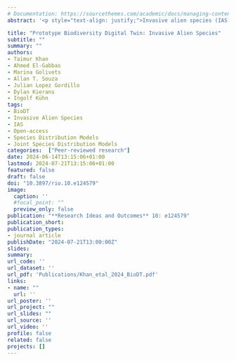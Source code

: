 ```yaml
---
# Documentation: https://sourcethemes.com/academic/docs/managing-content/
abstract: '<p style="text-align: justify;">Invasive alien species (IAS) threaten biodiversity and human well-being. These threats may increase in the future, necessitating accurate projections of potential locations and the extent of invasions. The main aim of the IAS prototype Digital Twin (IAS pDT) is to dynamically project the level of plant invasion at habitat level across Europe under current and future climates using joint species distribution models. The pDT detects updates in data sources and versions of the datasets and model outputs, implementing the FAIR principles. The pDT’s outputs will be available via an interactive dashboard. All input and output data will be freely accessible.</p><br>'

title: "Prototype Biodiversity Digital Twin: Invasive Alien Species"
subtitle: ""
summary: ""
authors:
- Taimur Khan
- Ahmed El-Gabbas
- Marina Golivets
- Allan T. Souza
- Julian Lopez Gordillo
- Dylan Kierans
- Ingolf Kühn
tags: 
- BioDT
- Invasive Alien Species
- IAS
- Open-access
- Species Distribution Models
- Joint Species Distribution Models
categories:  ["Peer-reviewed research"]
date: 2024-06-14T13:15:06+01:00
lastmod: 2024-07-21T13:15:06+01:00
featured: false
draft: false
doi: "10.3897/rio.10.e124579"
image:
  caption: ''
  #focal_point: ""
  preview_only: false
publication: "**Research Ideas and Outcomes** 10: e124579"
publication_short:
publication_types:
- journal article
publishDate: "2024-07-21T13:00:00Z"
slides:
summary:
url_code: ''
url_dataset: ''
url_pdf: 'Publications/Khan_etal_2024_BioDT.pdf'
links:
- name: ""
  url: ''
url_poster: ''
url_project: ""
url_slides: ""
url_source: ''
url_video: ''
profile: false
related: false
projects: []
---
```


<div style="display: none">
Invasive alien species (IAS) threaten biodiversity and human well-being. These threats may increase in the future, necessitating accurate projections of potential locations and the extent of invasions. The main aim of the IAS prototype Digital Twin (IAS pDT) is to dynamically project the level of plant invasion at habitat level across Europe under current and future climates using joint species distribution models. The pDT detects updates in data sources and versions of the datasets and model outputs, implementing the FAIR principles. The pDT’s outputs will be available via an interactive dashboard. All input and output data will be freely accessible.

Invasive alien species, Digital Twin, climate change, joint species distribution models, Dynamic Data-Driven Application Systems, workflows

Introduction
Invasive alien species (IAS) are a major threat to biodiversity, ecosystem functioning, human well-being and economies worldwide (Pyšek et al. 2020, IPBES 2023). The impacts of IAS will likely increase in the future due to new species introductions (Seebens et al. 2017) and synergies with other drivers of global change, for example, climate and land-use change (Pyšek et al. 2020). It is, therefore, essential to have the capacity to accurately project the potential location and extent of new invasions, relying on the best available data and knowledge of invasion pre-conditions. However, current IAS modelling involves rather static approaches that do not calibrate with changing real-world conditons, leading to a delay between modelled projections and policy action.

The success of IAS depends on the characteristics of both an invading species and a recipient environment. Incorporating the species’ habitat affinity (as part of the environmental preference) and habitat availability into models may substantially enhance the accuracy of resulting predictions and provide more relevant information for policy-making and management. In regional management planning, it is particularly important to know how the overall level of invasion (i.e. the number of IAS) and their spatial extent may vary across habitat types and climate change scenarios.

Previous efforts to model habitat-specific invasions at the European scale undertook an ‘assemble first, predict later’ approach (sensu Ferrier and Guisan (2006)). For plants, this approach encompassed aggregating vegetation data to calculate the number of IAS per habitat and subsequent modelling of the latter as a function of environmental predictors (Chytrý et al. 2009, Chytrý et al. 2012). Alternatively, the level of invasion in habitats can be quantified by modelling individual species and then stacking the responses of those species distribution models (SDMs) (Guisan and Zimmermann 2000). Going one step further, joint species distribution models (jSDMs) allow the modelling of multiple species simultaneously in a single model, accounting for species residual co-occurrence patterns not explained by environmental variation (Tikhonov et al. 2017, Ovaskainen and Abrego 2020, Wilkinson et al. 2020). Compared to single-species or stacked SDMs, jSDMs can better estimate the effects of environmental drivers on species distributions and, by leveraging the residual information, better predict the overall assemblage composition. Further, jSDMs allow rare species (e.g. recently introduced IAS) to borrow information from common species (e.g. widely distributed IAS), facilitating model parameterisation and improving its predictive power (Tikhonov et al. 2017, Ovaskainen and Abrego 2020). jSDMs are hierarchical models that model, in addition to species-specific response to the environment, a shared relationship between the community and environment. Species' responses to the environment are assumed to have a joint structure that depends on phylogenetic relationships between species and their traits; i.e. assuming that species having similar traits respond similarly to the environment (Ovaskainen and Abrego 2020).

Digital Twinning is a dynamic modelling paradigm that models the underlying phyical object or process with updated data to capture the most up-to-date state of the object or process (de Koning et al. 2023). In the Biodiversity Digital Twin project (BioDT; https://biodt.eu/), Digital Twins (DTs) are used to mimic behaviour observed in nature, with the purpose of developing an improved understanding of biodiversity dynamics in response to diverse human pressures, including climate change (Golivets et al. 2024). In the context of IAS modelling, DTs can help improve the accuracy of projections by dynamically integrating environmental variables and species interactions, leading to updated predictions and management strategies, hence bridging the delay between updated projections and policy action. The IAS prototype Digital Twin (pDT) uses jSDMs to predict the level of invasion of vascular plants in Europe at the habitat type level.

Objectives
Create a pDT for plant IAS in Europe: The use of the DT paradigm in ecological research is a burgeoning field (de Koning et al. 2023). Hence creating a prototype DT will help understand how invasion science can benefit from this technology and what are some of the technical requirements for DTs in IAS research.

Dynamically project the distribution of plant IAS across Europe: Generating dynamic projections of the potential future spread of IAS under different global change scenarios using automated workflows will offer a fuller overview of IAS spread over time and the evidence necessary for effective IAS management.

Enhance decision-making and operational efficiency: DTs offer a dynamic and comprehensive virtual representation of IAS systems, enabling real-time monitoring, predictive maintenance and informed decision-making. This approach significantly surpasses traditional static models by providing a detailed lifecycle view of system design, construction, and operation, thus facilitating the detection of issues, enhancing productivity and supporting the validation of results.

Workflow
The IAS pDT follows a layered architecture (Fig. 1) and is composed of the following components:


Figure 1: An overview of the IAS Prototype Digital Twin (IAS pDT) components. Main input data sources include eLTER — the Integrated European Long-Term Ecosystem, critical zone and socio-ecological Research Infrastructure; CHELSA — climatologies at high resolution for the Earth’s land surface areas; CORINE — Coordination of Information on the Environment; GBIF — Global Biodiversity Information Facility; and EASIN — European Alien Species Information Network. See Table 1 for more details. Data workflows are based of the Dynamic Data-Driven Application System (DDDAS) paradigm and all data are available under an Open-source Project for a Network Data Access Protocol (OPeNDAP) cloud server.

Table 1: Input data sources used in the models and their source, spatial and temporal resolution.

Data

Spatial resolution

Temporal resolution

Details

Source

Reference grid

10 km

---

The European Environment Agency's (EEA) reference grid at 10 km resolution at Lambert Azimuthal Equal Area projection (EPSG:3035). All data listed below were processed into this reference grid.

https://www.eea.europa.eu/en/datahub/datahubitem-view/3c362237-daa4-45e2-8c16-aaadfb1a003b

Species observations

Global Biodiversity Information Facility (GBIF)

points

> 1981

The most up-to-date version of occurrence data is dynamically downloaded from GBIF using the rgbif R package (Chamberlain et al. 2023) (> 8 million occurrences, March 2024; Figure 2a). Doubtful occurrences and occurrences with high spatial uncertainty are excluded.

https://www.gbif.org/

European Alien Species Information Network (EASIN)

points

> 1981

EASIN provides spatial data on 14,000 alien species. Species occurrences were downloaded using EASIN's API. Thirty-four partners shared their data with EASIN (including GBIF). Only non-GBIF data from EASIN were considered in the models (> 692 K observations for 483 IAS; March 2024; Figure 2b).

European Commission - Joint Research Centre - European Alien Species Information Network (EASIN) https://easin.jrc.ec.europa.eu/

Integrated European Long-Term Ecosystem, Critical Zone and socio-ecological Research (eLTER)

points

> 1981

eLTER is a network of sites collecting ecological data for long-term research within the EU. Vegetation data from 137 eLTER sites were processed and homogenised. The final eLTER dataset comprises 5,265 observations from 46 sites, representing 110 IAS (Figure 2c).

https://elter-ri.eu/

Habitat information

Corine Land Cover (CLC)

100 m

2017-2018

CLC dataset is a pan-European land-cover and land-use inventory with 44 thematic classes, ranging from broad forested areas to individual vineyards. We are currently using V2020_20u1 of CLC data, but the data workflow is flexible to use future versions of CLC data.

https://land.copernicus.eu/en/products/corine-land-cover

Climate data

Climatologies at high resolution for the Earth’s land surface areas (CHELSA)

30 arc seconds; ~ 1 km

1981–2010

2011–2040

2041–2070

2071–2100

CHELSA provides global high-resolution data on various environmental variables currently and in different future climate scenarios. Six ecologically meaningful and low-correlated bioclimatic variables are used in the models

- temperature seasonality (bio4)

- mean daily minimum air temperature of the coldest month (bio6)

- mean daily mean air temperatures of the wettest quarter (bio8)

- annual precipitation amount (bio12)

- precipitation seasonality (bio15)

- mean monthly precipitation amount of the warmest quarter (bio18)

In addition to current climate conditions, there are nine options for multiple climate CMIP6 models (3 shared socioeconomic pathways [ssp126 - ssp370 - ssp585] × 3 time slots [2011-2040 - 2041-2070 - 2071-2100]).

Karger et al. (2018), Karger et al. (2017)

https://chelsa-climate.org/

Road intensity

lines

most recent

The total length of roads per grid cell was computed from the most recent version of the GRIP (Global Roads Inventory Project) global roads database.

Meijer et al. (2018)

https://www.globio.info/download-grip-dataset

Railway intensity

lines

most recent

The total length of railways per grid cell was computed from the most recent version of OpenRailwayMap.

https://www.openrailwaymap.org/

Sampling bias

points

> 1981

The total number of vascular plant observations per grid cell in the GBIF database was computed (> 230 million occurrences, March 2024).

https://www.gbif.org/

1) Dynamic Data-Driven Application Systems (DDDAS) based workflows that check for updates in data sources (1.a feedback loops), pull and process the required data into the required format/type (1.b data processing), merge and reconcile the data with the previous version(s) of the data (1.c data assimilation), version the datasets in a way that captures the state of the input data and add metadata to describe the datasets (1.d State + FAIR metadata management) and transfer the updated datasets (1.f data + log files) to the data server (1.e data servicing).

DDDAS is a conceptual framework that synergistically combines models and data to facilitate the analysis and prediction of physical phenomena (Darema 2004). It is a two-layer system design where data assimilation and feedback loops create a bi-directional information flow (Kapteyn and Willcox 2020). The workflows will run periodically at six-month intervals or when new data are detected or available from the sources (e.g. using additional IAS observations or newer versions of climate data).

2) Open-source Project for a Network Data Access Protocol (OPeNDAP) cloud server is where the data is serviced from the previous component. The server is an interface to the twin data (input, output, metadata and log files) and third-party applications to connect to the IAS pDT to request information encapsulated by the DT (Cornillon et al. 2003).

3) jSDMs are the model layer of the IAS pDT, which takes the input data to create detailed model outputs (e.g. level of invasion and species-specific prediction maps).

4) IAS pDT dashboard is the platform where the results of the pDT will be displayed to users and stakeholders. The dashboard aggregates the model results and presents them easily and in a user-friendly manner.

Data
The input data (Table 1) are processed into an equal area projection with a resolution of 10 km. The most recent checklist of naturalised terrestrial alien plant species of non-European origin (n = 1,361; February 2024) was obtained from FloraVeg.EU (Axmanová 2022b). The checklist was standardised against the GBIF taxonomic backbone using the rgbif R package (Chamberlain et al. 2023). Species occurrence records were collated from three data sources (GBIF, EASIN and eLTER; Fig. 2). Further data sources (e.g. DiSSCo, https://www.dissco.eu/ or Biodiversity Data Cubes, https://b-cubed.eu) can be integrated into the workflow in future pDT versions upon availability.


Figure 2. The log10-transformed number of IAS (invasive alien species) per 10 km × 10 km grid cell in the three data sources (a) GBIF, (b) EASIN and (c) eLTER (updated March 2024). Only observations made after 1980 were considered. For EASIN data, only data from data providers other than GBIF are shown. See Table 1 for more details.

Models were calibrated at the habitat level, i.e. a single model per terrestrial habitat type (see below). CORINE land-cover (CLC) data were converted into the broad habitat classification of Pyšek et al. (2022), based on the habitat descriptions and our ecological knowledge. From CLC data, the percentage coverage of each habitat type per grid cell was calculated to represent habitat availability. Habitat availability maps are used as predictors in the corresponding model. For example, for models done for forest habitat type, forest habitat availability is used as a model predictor. Species-specific habitat affinity data were obtained from SynHab (https://www.synhab.com/), DAISIE (Roy et al. 2020) and FloraVeg.EU (Axmanová 2022a).

CHELSA climatological data (Karger et al. 2017, Karger et al. 2018) were used as the main explanatory variables of the models. For the models, we selected six not highly correlated bioclimatic variables based on their ecological relevance (see Table 1 for more details). These variables were processed into the study area under current and multiple plausible future climate change scenarios. In addition to climate predictors, another two predictors were used in the models:

road intensity (total length of roads per grid cell) to represent site accessibility, the level of habitat disturbance and the dispersal of IAS; and
railway density (total length of railways per grid cell) as a proxy for IAS dispersal routes.
All data pre- and post-processing steps and model fitting (see “Model” section below) are implemented in the R programming environment (R Core Team 2023). The processed datasets are exported in Network Common Data Form (NetCDF) format for easy access and subsetting when possible.

Model
Models are fitted using the Hmsc R package (Tikhonov et al. 2020b, Tikhonov et al. 2024). Models are run in a containerised environment on the LUMI supercomputer, Finland (https://www.lumi-supercomputer.eu/). Containerisation technology is designed to encapsulate entire software environments into a single and portable package, including the application, its dependencies and run-time libraries. Singularity is the particular container technology utilised by the models, along with support for Docker containers. Singularity is commonly deployed at High Performance Computing (HPC) sites as it features static portable images, rootless containers and support for HPC schedulers (Kurtzer et al. 2017) along with near bare-metal performance (Torrez et al. 2019). Using Singularity containers allows the management of an independent and self-contained R environment for the model executions, including control over the versions of R and its packages.

Incorporating habitat information into the models provides more robust estimates of the levels of invasion (i.e. sums of predicted individual species presences per grid cell per habitat) that are more informative for management and policy-making. For each habitat type, the main model output is species-specific habitat suitability, which will then be aggregated into the estimates of the level of invasion. The level of invasion under current and projected future climate scenarios is visualised as maps.

Due to the opportunistic nature of the current presence-only data, the total number of vascular plant observations made after 1980 per grid cell in the GBIF database (> 230 million occurrences, March 2024) was used to account for sampling bias, as it is considered a proxy of the sampling effort for vascular plants across Europe. Models are evaluated using spatial block cross-validation to maintain spatial independence between training and testing data.

FAIRness
The IAS pDT aims to move towards higher levels of FAIRness (Wilkinson et al. 2016) by releasing its digital objects on relevant open repositories with a persistent identifier (PID) as well as descriptive metadata. To this end, we are following the Findable, Accessible, Interoperable, Reproducible (FAIR) Digital Objects (FDO) framework for interoperability (De Smedt et al. 2020), implemented through the Research Object Crate (RO-Crate) format (Soiland-Reyes et al. 2022). The IAS pDT references GBIF species occurrence data using a separate Digital Object Identifier (DOI) to access and download the data at each workflow run. For environmental data sources, the pDT provides already existing identifiers from the sources. All data pre- and post-processing steps are implemented using reproducible workflows and made publicly available through the OPeNDAP server. Model outputs are made openly available with persistent identifiers using the same server. All workflow runs are being versioned from execution to execution, along with the respective input and output data. This adds to the provenance of the pDT by presenting a documented trail that accounts for the origin of the data and its evolution over time.

The model, workflow code and datasets are described through metadata using RO-Crates. Each workflow run is described using RO-Crate, describing all the associated input and output data for that specific workflow run (Fig. 3). The code will also be publicly available via the BioDT GitHub organisation (https://github.com/BioDT), as well as on the space for BioDT on the WorkflowHub registry (https://workflowhub.eu/projects/134) (Goble et al. 2021).


Figure 3: A visualisation of workflow runs and the associated RO-Crates (represented by boxes), where t is the time of the run, w is the workflow run and uid is the associated unique identifier for the workflow. Each crate represents the metadata representation of all the associated input/output data for a specific workflow run.

A FAIR Implementation Profile (FIP), based on Magagna et al. (2022) for the IAS pDT, has been created to describe the FAIRness of the data and software, which can inform other communities about the FAIR Enabling Resources used so that they might consider following this approach. The FIP is summarised in Table 2.

Table 2. FAIR Implementation Profile (FIP) created using the FIP Wizard: https://fip-wizard.ds-wizard.org/. The “ID” column contains the specific FAIR principle the question addresses (e.g. “A1.1”), as well as whether it refers to data or metadata (“D” or “MD”, respectively). The FIP of IAS pDT is accessible on: https://fip-wizard.ds-wizard.org/wizard/projects/20b812be-b4e6-48e6-98c8-5bff3691876c.

FAIR Enable Resource (FER)

ID

Question

Name

Unique Resource Identifier (URI)

F1 MD

What globally unique, persistent, resolvable identifier service do you use for metadata records?

UUID | Universally Unique Identifier

http://purl.org/np/RA5ikgqnKqn071dwzXFdiXlnM8hWZRdFKsQjC_e5YRkEw#UUID

F1 D

What globally unique, persistent, resolvable identifier service do you use for datasets?

DOI | Digital Object Identifier

http://purl.org/np/RAnAWGdeI_1GGmDAqv-vZjby5XqbL2ZujNz1vgwK_6cRI#DOI

F2	What metadata schema do you use for findability?	RO-Crate | Research Object Crate	http://purl.org/np/RAcYMfIt1ICpNTg0RCiR0QHfNoSUU-b-5Yw3w06HSL9VA#RO_Crate
F4 MD

Which service do you use to publish your metadata records?

Zenodo | https://zenodo.org/

http://purl.org/np/RAQKRYjUrndhJAbsgnuhr1Z3DecqtWVl1qUTC2cPpyLDY#Zenodo

A1.1 MD

Which standardised communication protocol do you use for metadata records?

OPeNDAP | Open-source Project for a Network Data Access Protocol

http://purl.org/np/RApihvFKR8-JO6eD5nuYMkyEDONbIZZC5uDkjxdqqq0ZQ#OPeNDAP

A1.1 D

Which standardised communication protocol do you use for datasets?

OPeNDAP | Open-source Project for a Network Data Access Protocol

http://purl.org/np/RApihvFKR8-JO6eD5nuYMkyEDONbIZZC5uDkjxdqqq0ZQ#OPeNDAP

A1.2 MD

Which authentication & authorisation service do you use for metadata records?

HTTPS | Hypertext Transfer Protocol Secure

http://purl.org/np/RAF1ANn-BCFop0OBMOC7S8NtG0y_xYhRX4tAu37XZVCo0#HTTPS

A1.2 D

Which authentication & authorisation service do you use for datasets?

HTTPS | Hypertext Transfer Protocol Secure

http://purl.org/np/RAF1ANn-BCFop0OBMOC7S8NtG0y_xYhRX4tAu37XZVCo0#HTTPS

I1 MD

What knowledge representation language (allowing machine interoperation) do you use for metadata records?

JSON-LD | JavaScript Object Notation for Linking Data

http://purl.org/np/RAQKjgd7Ug9xSo4J0REW_AHGOJyaF9-ydj60nunqQ0qVg#JSON-LD

I1 D

What knowledge representation language (allowing machine interoperation) do you use for datasets?

JSON-LD | JavaScript Object Notation for Linking Data

http://purl.org/np/RAQKjgd7Ug9xSo4J0REW_AHGOJyaF9-ydj60nunqQ0qVg#JSON-LD

I2 MD

What structured vocabulary do you use to annotate your metadata records?

RO-Crate | Research Object Crate

http://purl.org/np/RAcYMfIt1ICpNTg0RCiR0QHfNoSUU-b-5Yw3w06HSL9VA#RO_Crate

I2 D

What structured vocabulary do you use to encode your datasets?

RO-Crate | Research Object Crate

http://purl.org/np/RAcYMfIt1ICpNTg0RCiR0QHfNoSUU-b-5Yw3w06HSL9VA#RO_Crate

Performance
The IAS pDT workflows were tested in steps locally and then moved one by one to LUMI HPC where local running code was the code implemented as Simple Linux Utility for Resource Management (SLURM) jobs using the workflow system described above. Moving the pDT from a local/testing setup to a cloud/HPC environment involved several stages and considerations. Before the migration, the current setup's architecture, performance and requirements were assessed by relevant BioDT project colleagues. This assessment helped to determine the changes and optimisations needed for the transition.

The first step involved replicating the pDT environment in the HPC setup. This included provisioning the necessary infrastructure, such as virtual machines (for the OPeNDAP server), storage and networking components. The architecture may need to be adjusted to efficiently leverage the capabilities and scalability offered by the LUMI platform.

Once the infrastructure was set up, the next phase included migrating the workflows and their data to the new environment (e.g. for Python, R or containers). This involved reconfiguring the application to work optimally on LUMI, using features like batch job submission and parallel computing capabilities. For already-migrated workflows on LUMI, large improvements in run-time were noted due to code parallelisation and the use of a parallel shared file system.

After the migration process, performance metrics are closely monitored to ensure that the pDT operates efficiently in the new setup. Metrics such as response times, throughput, resource utilisation and scalability will be evaluated to identify any bottlenecks or areas for improvement.

Models on a subset of species were tested locally first (along with their evaluation and the preparation of their outputs) before moving to LUMI. On LUMI, the full models were performed in isolated Singularity containers. Resources used by the models (e.g. the total running time and amount of used memory) are registered. This helps to request sufficient resources for different models in future versions of the pDT and reasonably use the available resources on LUMI.

jSDMs with spatial structures can be highly computationally intensive, if not intractable, for big datasets and large study areas like Europe (Tikhonov et al. 2020a, Rahman et al. 2024) . Our models are fitted using the Hmsc-HPC extension (Rahman et al. 2024). The Hmsc-HPC extension is written in Python and uses the TensorFlow library (Abadi et al. 2016). It uses a Graphical Processing Unit (GPU)-compatible implementation of the model fitting algorithm and was shown an up to >1000 speed-up in model fitting (Rahman et al. 2024). Our exploratory models showed an improvement of up to 120 times speed-up (Hmsc-R vs. Hmsc-HPC with GPU on LUMI) for a toy model that implements a Gaussian Predictive Process (GPP; Tikhonov et al. (2020a)) on a subset of the study area and species (90 species, 3581 sampling units (i.e. locations), nine covariates, one spatial random variable). HMSC-R models for these data took ca. 40 hours per chain on parallel (four MCMC chains); while using HMSC-HPC on LUMI-CPU took ca. 100 minutes per chain on average. Using HMSC-HPC on LUMI-GPU for the same data took only ca. 20 minutes per chain. The use of the HMSC-HPC on LUMI-GPU is very promising to speed up our model fitting when upscaling to the full species list at the full European spatial extent.

Interface and outputs
Data Interface

All the processed input datasets and model outputs at each pDT execution will be versioned and stored on the OPeNDAP server for open access to any interested third party. OPeNDAP enables users to access data regardless of its storage format (e.g. NetCDF, Hierarchical Data Format (HDF), General Regularly-distributed Information in Binary (GRIB) etc.). It utilises a client-server architecture, where the client sends data requests to the server and the server responds with the requested data in a format that can be easily used by various analysis tools and software. The server will also serve as a back-end service for the IAS pDT dashboard with aggregated views of the model outputs.

User Interface (UI)

The UI for the IAS pDT is planned as part of the BioDT project-wide web application. It will be a dashboard summarising the results of the model outputs in maps, charts and tables (Fig. 4). Users can interact with the web application and explore the results of the DT.


Figure 4. Wireframe of the IAS pDT dashboard, displaying the envisioned features of the web application (as it was not ready at the time of writing), including the tabs containing the information on the pDT, the user group (pDT user and pDT expert) and user authentication. The web application will have selection boxes (on the left) and a dashboard (on the centre-right) displaying dynamically updated maps, graphs and tables.

The dashboard shows maps for the level of invasion under current and projected climate scenarios and uncertainties accompanying model predictions. The results are displayed on a European scale, but users can restrict the visualisation of the results according to the options in the selection box (e.g. country, climate change scenarios, timeframe etc.). In addition to the level of invasion, predicted habitat suitability for each species will be shown.

The web application has different sections (tabs), that display the information related to the IAS pDT and its authors and developing, linking to the relevant sources of information and providing guidance on the usage of the web application. Additionally, the web application displays different levels of details on the “Selection box” and “Dashboard” sections (Fig. 4), based on what the user is interested in exploring in the pDT. General information is displayed in the pDT user section, while more levels of input selection and outputs will be displayed in the pDT expert section (e.g. model convergence, explanatory/predictive power, response curves per species and the whole IAS community). User authentication is an IAS pDT web application feature, following the same approach as other BioDT’s pDTs. The contents and design of the UI will be adapted dynamically throughout the development of the IAS pDT to reflect the needs of the pDT team and users. The UI will be developed using R shiny (Chang et al. 2023) following the modularised code environment of the Rhino R package (Żyła et al. 2024).

Integration and sustainability
The sustainability of the project results in all BioDT pDTs is a topic of concern as there is no clear indication whether the project results will be available via the infrastructure currently available in the project or whether pDT teams will seek independent infrastructure. For the IAS pDT, the plan is to keep everything inside the LUMI ecosystem for as long as possible. However, should the need arise, the pDT will be moved to the HPC at the Helmholtz-UFZ (https://www.ufz.de/) called EVE. For this purpose, it has been made sure that all the code in this pDT is self-contained and that the models are containerised to move the pDT to any computational environment in the future.

The input/output datasets in the IAS pDT will be available openly through the OPeNDAP server for anyone to access, along with corresponding metadata and relevant information about versioning. However, no active connection or integration to third-party projects is actively being sought at the time of writing this paper. Additionally, the OPeNDAP server is an independent publicly available software that can be used in use cases beyond this pDT.

Application and impact
Relying on the advanced computing resources and modelling approaches, the IAS pDT will leverage the data from major biodiversity research infrastructures (RIs) to dynamically provide gridded maps of potential plant IAS distributions and the level of invasion in broad terrestrial habitats across Europe under current and future climatic conditions. These projections will allow tracking the invasion potential of several hundreds of plant IAS, including the IAS of European Union concern (i.e. species threatening Europe's biodiversity, human health and the economy; European Commission (2020)), in near-real time, thus providing crucial information for developing adaptive robust IAS policies and management strategies in Europe. In particular, IAS pDT outputs can be incorporated into species and pathway prioritisation workflows to tackle plant invasions effectively using the most up-to-date information. The pDT workflow's platform-agnostic architecture permits the pDT components' transferability beyond the BioDT environment.

The IAS pDT will also offer valuable support to industries and Small and Medium-sized Enterprises (SMEs). By providing early detection and monitoring capabilities, the pDT will potentially assist industries, such as agriculture, forestry and fisheries, in identifying and mitigating potential threats posed by IAS to their operations and supply chains. This proactive approach helps prevent costly damage to habitats, safeguarding industry interests and enhancing productivity.

The absence of a standardised software design framework for DTs in ecology poses significant hurdles in developing and implementing these systems. Unlike fields with established frameworks facilitating interoperability, the diverse nature of ecosystems and research methodologies in ecology complicates the establishment of standardised approaches. Additionally, many RIs within the ecological community lack implementation of modern methods for data sharing (e.g. Application Programming Interfaces (APIs)), further exacerbating the challenge (Zipkin et al. 2021). This situation results in heterogeneous data landscapes, making it difficult to integrate information seamlessly. The lack of a common framework and modern data access methods not only impedes collaboration and data sharing, but also limits the scalability and effectiveness of DTs in applications of ecological research. Addressing these obstacles presents an opportunity for improvement through initiatives that establish standardised protocols, promote open data practices and provide support for RIS to adopt modern data access methods, ultimately enhancing the capabilities and impact of ecological DT technology.

Adopting DTs in ecological research faces barriers such as technical complexity, lack of standardisation and resistance to change. To overcome these challenges, strategies include providing comprehensive training, securing funding, implementing robust data infrastructure and developing standardised protocols. Additionally, promoting education and outreach, fostering collaborative research initiatives and incentivising innovation can encourage uptake. Demonstrating successful case studies and advocating for supportive policies further facilitate adoption. By addressing these barriers with targeted strategies, DTs can enhance precision and dynamism in IAS modelling and associated conservation efforts.

This study has received funding from the European Union's Horizon Europe Research and Innovation Programme under grant agreement No. 101057437 (BioDT project, https://doi.org/10.3030/101057437). Views and opinions expressed are those of the authors only and do not necessarily reflect those of the European Union or the European Commission. Neither the European Union nor the European Commission can be held responsible for them. We acknowledge the EuroHPC Joint Undertaking for awarding this project access to the EuroHPC supercomputer LUMI, hosted by CSC (Finland; https://www.csc.fi) and the LUMI consortium through a EuroHPC Development Access call. This research complies with all relevant regulations and data-sharing protocols outlined in data sources, ensuring adherence to ethical guidelines and legal requirements for the collection, use and dissemination of the data used in this study.

Taimur Khan and Ahmed El-Gabbas contributed equally to this forum paper.
The authors have declared that no competing interests exist.
</div>